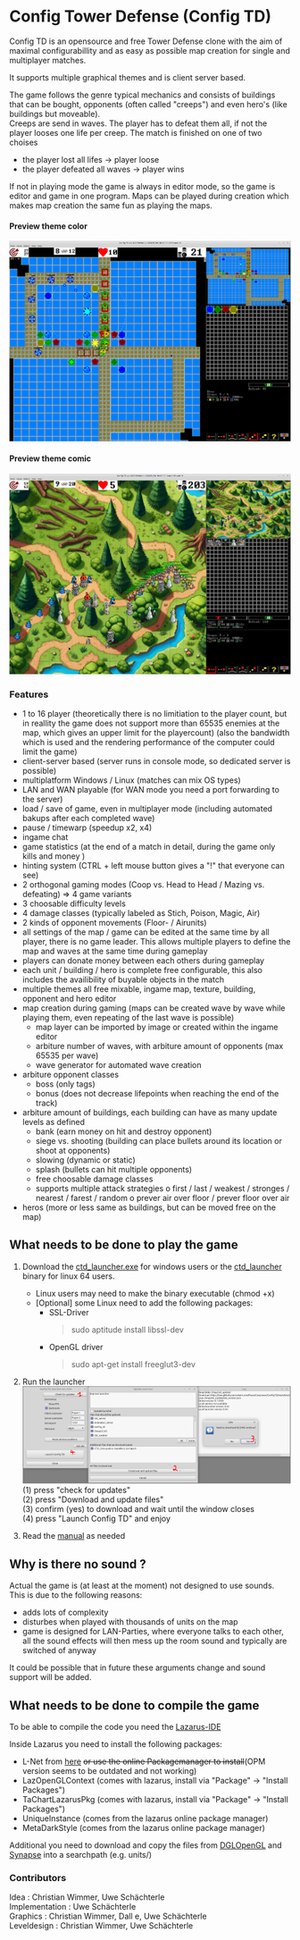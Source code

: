 # Config Tower Defense (Config TD)

Config TD is an opensource and free Tower Defense clone with the aim of maximal configurabillity and as easy as possible map creation for single and multiplayer matches.

It supports multiple graphical themes and is client server based. 

The game follows the genre typical mechanics and consists of buildings that can be bought, opponents (often called "creeps") and even hero's (like buildings but moveable). <br>
Creeps are send in waves. The player has to defeat them all, if not the player looses one life per creep. The match is finished on one of two choises

* the player lost all lifes -> player loose
* the player defeated all waves -> player wins

If not in playing mode the game is always in editor mode, so the game is editor and game in one program. Maps can be played during creation which makes map creation the same fun as playing the maps.

#### Preview theme color
![](documentation/images/preview_color.png)

#### Preview theme comic
![](documentation/images/preview_comic.png)

### Features
- 1 to 16 player (theoretically there is no limitiation to the player count, but in reallity the game does not support more than 65535 enemies at the map, which gives an upper limit for the playercount) (also the bandwidth which is used and the rendering performance of the computer could limit the game)
- client-server based (server runs in console mode, so dedicated server is possible)
- multiplatform Windows / Linux (matches can mix OS types)
- LAN and WAN playable (for WAN mode you need a port forwarding to the server)
- load / save of game, even in multiplayer mode (including automated bakups after each completed wave)
- pause / timewarp (speedup x2, x4)
- ingame chat
- game statistics (at the end of a match in detail, during the game only kills and money )
- hinting system (CTRL + left mouse button gives a "!" that everyone can see)
- 2 orthogonal gaming modes (Coop vs. Head to Head / Mazing vs. defeating) => 4 game variants
- 3 choosable difficulty levels
- 4 damage classes (typically labeled as Stich, Poison, Magic, Air)
- 2 kinds of opponent movements (Floor- / Airunits)
- all settings of the map / game can be edited at the same time by all player, there is no game leader. This allows multiple players to define the map and waves at the same time during gameplay
- players can donate money between each others during gameplay
- each unit / building / hero is complete free configurable, this also includes the availibility of buyable objects in the match
- multiple themes all free mixable, ingame map, texture, building, opponent and hero editor
- map creation during gaming (maps can be created wave by wave while playing them, even repeating of the last wave is possible)
  * map layer can be imported by image or created within the ingame editor
  * arbiture number of waves, with arbiture amount of opponents (max 65535 per wave)
  * wave generator for automated wave creation
- arbiture opponent classes
  * boss (only tags)
  * bonus (does not decrease lifepoints when reaching the end of the track)
- arbiture amount of buildings, each building can have as many update levels as defined
  * bank (earn money on hit and destroy opponent)
  * siege vs. shooting (building can place bullets around its location or shoot at opponents)
  * slowing (dynamic or static)
  * splash (bullets can hit multiple opponents)
  * free choosable damage classes
  * supports multiple attack strategies
    o first / last / weakest / stronges / nearest / farest / random
    o prever air over floor / prever floor over air
- heros (more or less same as buildings, but can be moved free on the map)  

## What needs to be done to play the game

1. Download the [ctd_launcher.exe](https://raw.githubusercontent.com/PascalCorpsman/ConfigTD/main/bin/ctd_launcher.exe) for windows users or the [ctd_launcher](https://raw.githubusercontent.com/PascalCorpsman/ConfigTD/main/bin/ctd_launcher) binary for linux 64 users.  
   - Linux users may need to make the binary executable (chmod +x)
   - [Optional] some Linux need to add the following packages:
       - SSL-Driver
         > sudo aptitude install libssl-dev
       - OpenGL driver
         > sudo apt-get install freeglut3-dev

2. Run the launcher 
   ![](documentation/images/ctd_launcher_preview.png)
   (1) press "check for updates"<br>
   (2) press "Download and update files"<br>
   (3) confirm (yes) to download and wait until the window closes<br>
   (4) press "Launch Config TD" and enjoy

3. Read the [manual](https://github.com/PascalCorpsman/ConfigTD/tree/main/documentation/Readme.md) as needed

## Why is there no sound ?

Actual the game is (at least at the moment) not designed to use sounds. This is due to the following reasons:
- adds lots of complexity
- disturbes when played with thousands of units on the map
- game is designed for LAN-Parties, where everyone talks to each other, all the sound effects will then mess up the room sound and typically are switched of anyway

It could be possible that in future these arguments change and sound support will be added.

## What needs to be done to compile the game

To be able to compile the code you need the [Lazarus-IDE](https://www.lazarus-ide.org)

Inside Lazarus you need to install the following packages:
- L-Net from [here](https://github.com/almindor/lnet) ~~or use the online Packagemanager to install~~(OPM version seems to be outdated and not working)
- LazOpenGLContext (comes with lazarus, install via "Package" -> "Install Packages")
- TaChartLazarusPkg (comes with lazarus, install via "Package" -> "Install Packages")
- UniqueInstance (comes from the lazarus online package manager)
- MetaDarkStyle (comes from the lazarus online package manager)

Additional you need to download and copy the files from [DGLOpenGL](https://github.com/saschawillems/dglopengl) and [Synapse](http://www.ararat.cz/synapse/doku.php/download) 
into a searchpath (e.g. units/)

### Contributors
Idea : Christian Wimmer, Uwe Schächterle<br>
Implementation : Uwe Schächterle<br>
Graphics : Christian Wimmer, Dall e, Uwe Schächterle<br>
Leveldesign : Christian Wimmer, Uwe Schächterle<br>

